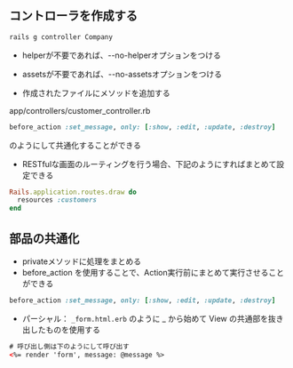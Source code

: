 ## コントローラを作成する

```bash
rails g controller Company
```

* helperが不要であれば、--no-helperオプションをつける
* assetsが不要であれば、--no-assetsオプションをつける

* 作成されたファイルにメソッドを追加する


app/controllers/customer_controller.rb

```ruby
before_action :set_message, only: [:show, :edit, :update, :destroy]
```

のようにして共通化することができる

* RESTfulな画面のルーティングを行う場合、下記のようにすればまとめて設定できる

```ruby
Rails.application.routes.draw do
  resources :customers
end
```

## 部品の共通化

* privateメソッドに処理をまとめる
* before_action を使用することで、Action実行前にまとめて実行させることができる

```ruby
before_action :set_message, only: [:show, :edit, :update, :destroy]
```

* パーシャル： `_form.html.erb` のように _ から始めて View の共通部を抜き出したものを使用する

```html
# 呼び出し側は下のようにして呼び出す
<%= render 'form', message: @message %>
```
